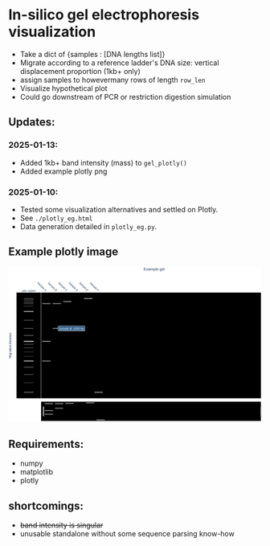 # In-silico gel electrophoresis visualization

- Take a dict of {samples : [DNA lengths list]}
- Migrate according to a reference ladder's DNA size: vertical displacement
  proportion (1kb+ only)
- assign samples to howevermany rows of length `row_len`
- Visualize hypothetical plot
- Could go downstream of PCR or restriction digestion simulation

## Updates:

### 2025-01-13:

- Added 1kb+ band intensity (mass) to `gel_plotly()`
- Added example plotly png

### 2025-01-10:

- Tested some visualization alternatives and settled on Plotly.
- See `./plotly_eg.html`
- Data generation detailed in `plotly_eg.py`.

## Example plotly image

![A static image of an interactive plot](plotly_eg_screenshot.png)

## Requirements:

- numpy
- matplotlib
- plotly

## shortcomings:

- ~~band intensity is singular~~
- unusable standalone without some sequence parsing know-how
